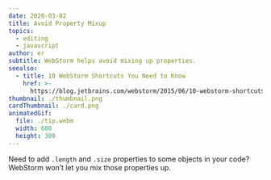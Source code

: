 ```yaml
---
date: 2020-03-02
title: Avoid Property Mixup
topics:
  - editing
  - javascript
author: er
subtitle: WebStorm helps avoid mixing up properties.
seealso:
  - title: 10 WebStorm Shortcuts You Need to Know
    href: >-
      https://blog.jetbrains.com/webstorm/2015/06/10-webstorm-shortcuts-you-need-to-know/
thumbnail: ./thumbnail.png
cardThumbnail: ./card.png
animatedGif:
  file: ./tip.webm
  width: 600
  height: 300
---
```


Need to add `.length` and `.size` properties to some objects in your code? WebStorm
won’t let you mix those properties up.
